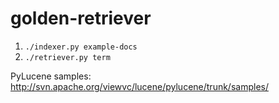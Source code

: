 # golden-retriever


1. `./indexer.py example-docs`
2. `./retriever.py term`


PyLucene samples: http://svn.apache.org/viewvc/lucene/pylucene/trunk/samples/